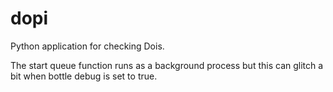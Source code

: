 # dopi

Python application for checking Dois.

The start queue function runs as a background process but this can glitch a bit when bottle debug is set to true.
